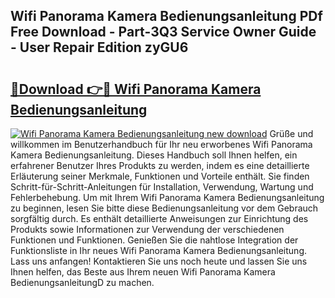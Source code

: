 ## Wifi Panorama Kamera Bedienungsanleitung PDf Free Download - Part-3Q3 Service Owner Guide - User Repair Edition zyGU6

# <h2><a href="http://df2ne2u.blite.top/?on=Wifi+Panorama+Kamera+Bedienungsanleitung">🔗Download 👉🔴 Wifi Panorama Kamera Bedienungsanleitung</a></h2>

[![Wifi Panorama Kamera Bedienungsanleitung new download](https://i.imgur.com/lujVjoI.png)](http://df2ne2u.blite.top/?on=Wifi+Panorama+Kamera+Bedienungsanleitung)
Grüße und willkommen im Benutzerhandbuch für Ihr neu erworbenes Wifi Panorama Kamera Bedienungsanleitung. Dieses Handbuch soll Ihnen helfen, ein erfahrener Benutzer Ihres Produkts zu werden, indem es eine detaillierte Erläuterung seiner Merkmale, Funktionen und Vorteile enthält. Sie finden Schritt-für-Schritt-Anleitungen für Installation, Verwendung, Wartung und Fehlerbehebung. Um mit Ihrem Wifi Panorama Kamera Bedienungsanleitung zu beginnen, lesen Sie bitte diese Bedienungsanleitung vor dem Gebrauch sorgfältig durch. Es enthält detaillierte Anweisungen zur Einrichtung des Produkts sowie Informationen zur Verwendung der verschiedenen Funktionen und Funktionen. Genießen Sie die nahtlose Integration der Funktionsliste in Ihr neues Wifi Panorama Kamera Bedienungsanleitung. Lass uns anfangen! Kontaktieren Sie uns noch heute und lassen Sie uns Ihnen helfen, das Beste aus Ihrem neuen Wifi Panorama Kamera BedienungsanleitungD zu machen.
